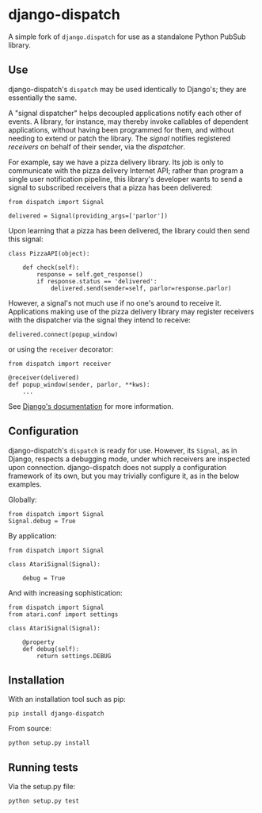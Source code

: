 django-dispatch
========

A simple fork of `django.dispatch` for use as a standalone Python PubSub library.


Use
---

django-dispatch's `dispatch` may be used identically to Django's; they are essentially
the same.

A "signal dispatcher" helps decoupled applications notify each other of events.
A library, for instance, may thereby invoke callables of dependent applications,
without having been programmed for them, and without needing to extend or patch
the library. The *signal* notifies registered *receivers* on behalf of their
sender, via the *dispatcher*.

For example, say we have a pizza delivery library. Its job is only to
communicate with the pizza delivery Internet API; rather than program a single
user notification pipeline, this library's developer wants to send a signal to
subscribed receivers that a pizza has been delivered:

    from dispatch import Signal

    delivered = Signal(providing_args=['parlor'])

Upon learning that a pizza has been delivered, the library could then send this
signal:

    class PizzaAPI(object):

        def check(self):
            response = self.get_response()
            if response.status == 'delivered':
                delivered.send(sender=self, parlor=response.parlor)

However, a signal's not much use if no one's around to receive it. Applications
making use of the pizza delivery library may register receivers with the
dispatcher via the signal they intend to receive:

    delivered.connect(popup_window)

or using the `receiver` decorator:

    from dispatch import receiver

    @receiver(delivered)
    def popup_window(sender, parlor, **kws):
        ...

See [Django's documentation](http://docs.djangoproject.com/en/1.6/topics/signals/) for more information.


Configuration
-------------

django-dispatch's `dispatch` is ready for use. However, its `Signal`, as in Django,
respects a debugging mode, under which receivers are inspected upon connection.
django-dispatch does not supply a configuration framework of its own, but you may
trivially configure it, as in the below examples.

Globally:

    from dispatch import Signal
    Signal.debug = True

By application:

    from dispatch import Signal
    
    class AtariSignal(Signal):

        debug = True

And with increasing sophistication:

    from dispatch import Signal
    from atari.conf import settings
    
    class AtariSignal(Signal):

        @property
        def debug(self):
            return settings.DEBUG


Installation
------------

With an installation tool such as pip:

    pip install django-dispatch

From source:

    python setup.py install


Running tests
-------------

Via the setup.py file:

    python setup.py test
